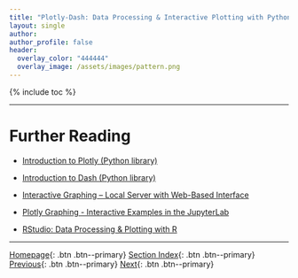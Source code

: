 ```yaml
---
title: "Plotly-Dash: Data Processing & Interactive Plotting with Python"
layout: single
author:
author_profile: false
header:
  overlay_color: "444444"
  overlay_image: /assets/images/pattern.png
---
```


{% include toc %}









___
# Further Reading
* [Introduction to Plotly (Python library)](02B-1-intro-to-plotly-graphs)
* [Introduction to Dash (Python library)](02B-2-intro-to-dash-widgets)
* [Interactive Graphing – Local Server with Web-Based Interface](02B-3-plotly-examples-as-local-server)
* [Plotly Graphing - Interactive Examples in the JupyterLab](02B-3-plotly-examples-in-jupyterlab)

* [RStudio: Data Processing & Plotting with R](02C-0-graphing-with-rstudio)


___

[Homepage](../index.md){: .btn  .btn--primary}
[Section Index](00-DataVisualization-LandingPage){: .btn  .btn--primary}
[Previous](02A-0-gnuplot-basics){: .btn  .btn--primary}
[Next](02B-1-intro-to-plotly-graphs){: .btn  .btn--primary}
